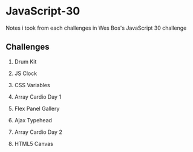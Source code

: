 # JavaScript-30
Notes i took from each challenges in Wes Bos's JavaScript 30 challenge

## Challenges 
1. Drum Kit

2. JS Clock

3. CSS Variables

4. Array Cardio Day 1

5. Flex Panel Gallery

6. Ajax Typehead

7. Array Cardio Day 2

8. HTML5 Canvas
